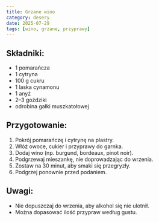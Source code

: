 ```yaml
---
title: Grzane wino
category: desery
date: 2025-07-29
tags: [wino, grzane, przyprawy]
---
```


## Składniki:

- 1 pomarańcza  
- 1 cytryna  
- 100 g cukru  
- 1 laska cynamonu  
- 1 anyż  
- 2–3 goździki  
- odrobina gałki muszkatołowej  

## Przygotowanie:

1. Pokrój pomarańczę i cytrynę na plastry.  
2. Włóż owoce, cukier i przyprawy do garnka.  
3. Dodaj wino (np. burgund, bordeaux, pinot noir).  
4. Podgrzewaj mieszankę, nie doprowadzając do wrzenia.  
5. Zostaw na 30 minut, aby smaki się przegryzły.  
6. Podgrzej ponownie przed podaniem.  

## Uwagi:

- Nie dopuszczaj do wrzenia, aby alkohol się nie ulotnił.  
- Można dopasować ilość przypraw według gustu.  
